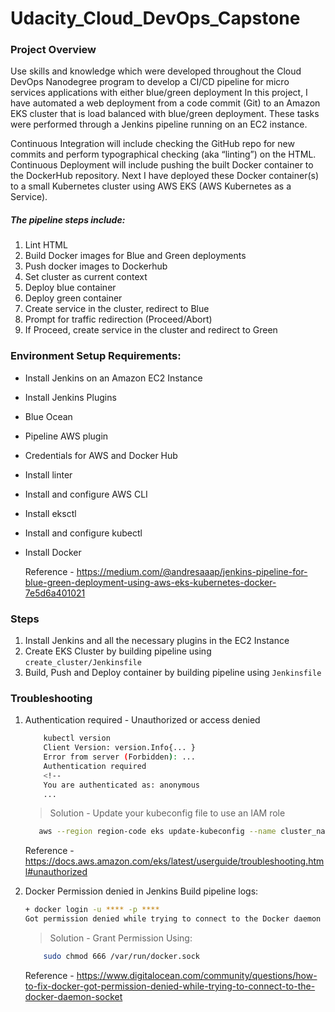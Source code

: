 # Udacity_Cloud_DevOps_Capstone

### Project Overview
Use skills and knowledge which were developed throughout the Cloud DevOps Nanodegree program to develop a CI/CD pipeline for micro services applications with either blue/green deployment
In this project, I have automated a web deployment from a code commit (Git) to an Amazon EKS cluster that is load balanced with blue/green deployment.
These tasks were performed through a Jenkins pipeline running on an EC2 instance.

Continuous Integration will include checking the GitHub repo for new commits and perform typographical checking (aka “linting”) on the HTML.
Continuous Deployment will include pushing the built Docker container to the DockerHub repository. Next I have deployed these Docker container(s) to a small Kubernetes cluster using AWS EKS (AWS Kubernetes as a Service).

##### The pipeline steps include:

 1.   Lint HTML
 2.   Build Docker images for Blue and Green deployments
 3.   Push docker images to Dockerhub
 4.   Set cluster as current context
 5.   Deploy blue container
 6.   Deploy green container
 7.   Create service in the cluster, redirect to Blue
 8.   Prompt for traffic redirection (Proceed/Abort)
 9.   If Proceed, create service in the cluster and redirect to Green


### Environment Setup Requirements:
  - Install Jenkins on an Amazon EC2 Instance
  - Install Jenkins Plugins
  - Blue Ocean
  - Pipeline AWS plugin
  - Credentials for AWS and Docker Hub 
  - Install linter
  - Install and configure AWS CLI
  - Install eksctl
  - Install and configure kubectl
  - Install Docker
    
    Reference - https://medium.com/@andresaaap/jenkins-pipeline-for-blue-green-deployment-using-aws-eks-kubernetes-docker-7e5d6a401021

### Steps
  1. Install Jenkins and all the necessary plugins in the EC2 Instance
  2. Create EKS Cluster by building pipeline using `create_cluster/Jenkinsfile`
  3. Build, Push and Deploy container by building pipeline using `Jenkinsfile`
 
### Troubleshooting
1. Authentication required - Unauthorized or access denied

    ```sh
        kubectl version
        Client Version: version.Info{... }
        Error from server (Forbidden): ...
        Authentication required
        <!--
        You are authenticated as: anonymous
        ...
    ```

    >Solution - Update your kubeconfig file to use an IAM role
    ```sh
       aws --region region-code eks update-kubeconfig --name cluster_name --role-arn arn:aws:iam::aws_account_id:role/role_name
    ```
   
    Reference - https://docs.aws.amazon.com/eks/latest/userguide/troubleshooting.html#unauthorized
2. Docker Permission denied in Jenkins Build pipeline logs:
    ```sh
    + docker login -u **** -p ****
    Got permission denied while trying to connect to the Docker daemon socket at unix:///var/run/docker.sock: Post http://%2Fvar%2Frun%2Fdocker.sock/v1.40/auth: dial unix /var/run/docker.sock: connect: permission denied
    ```
    >Solution - Grant Permission Using:
    ```sh
        sudo chmod 666 /var/run/docker.sock
    ``` 
    
    Reference - https://www.digitalocean.com/community/questions/how-to-fix-docker-got-permission-denied-while-trying-to-connect-to-the-docker-daemon-socket